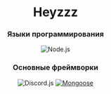 <h1 align="center">Heyzzz<br></h1>
<h3 align="center">Языки программирования<br></h3>
<p align="center"><img alt="Node.js" src="https://img.shields.io/badge/-Node.js-262626?style=for-the-badge&logo=nodejs"></p>
<h3 align="center">Основные фреймворки</h3>
<p align="center">
  <img alt="Discord.js" src="https://img.shields.io/badge/-Discord.js-262626?style=for-the-badge&logo=discordjs">
  <a href="https://www.npmjs.com/package/mongoose"><img alt="Mongoose" src="https://img.shields.io/badge/-Mongoose-262626?style=for-the-badge&logo=discordjs"></a>
</p>
